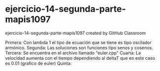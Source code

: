 # ejercicio-14-segunda-parte-mapis1097
ejercicio-14-segunda-parte-mapis1097 created by GitHub Classroom

Primera: Con lambda 1 el tipo de ecuación que se tiene es tipo oscilador armónico.
Segunda: Las soluciones son funciones tipo senos y cosenos.
Tercera: Se encuentra en el archivo llamado "euler.cpp"
Cuarta: La velocidad aumenta con el tiempo dependiendo al deltaT que en este caso es 0.01 (grafico de euler)
Quinta: 
